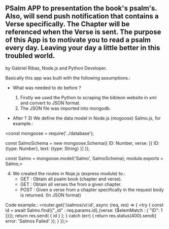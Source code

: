 PSalm APP to presentation the book's psalm's. Also, will send push notification that contains a Verse specifically.
The Chapter will be referenced when the Verse is sent.
The purpose of this App is to motivate you to read a psalm every day. Leaving your day a little better in this troubled world.
-------------------------------------------------------------------------------------------------------------------------------
by Gabriel Ribas, Node.js and Python Developer.

Basically this app was built with the following assumptions.:
- What was needed to do before ?
   1) Firstly we used the Python to scraping the bibleon website in xml and convert to JSON format.
   2) The JSON file was imported into mongodb.

- After ?
   3) We define the data model in Node.js (mogoose) Salmo.js, for example.:

<const mongoose = require('../database');

const SalmoSchema = new mongoose.Schema({
        ID: Number,
        verse: [{
           ID: {type: Number},
           text: {type: String}
        }]
});

const Salmo = mongoose.model('Salmo', SalmoSchema);
module.exports = Salmo;>

   4) We created the routes in Noje.js (express module) to.:
      - GET : Obtain all psalm book (chapter and verse).
      - GET : Obtain all verses the from a given chapter.
      - POST : Given a verse from a chapter specifically in the request body is returned. (In JSON format)

Code example.:
<router.get('/salmos/v/:id', async (req, res) => {
   <try {
     const id = await Salmo.find({"_id" : req.params.id},{verse: {$elemMatch : { "ID": 1 }}});
     return res.send( { id } );
   } catch (err) {
     return res.status(400).send({ error: 'Salmos Failed' });
   }
});>
 
